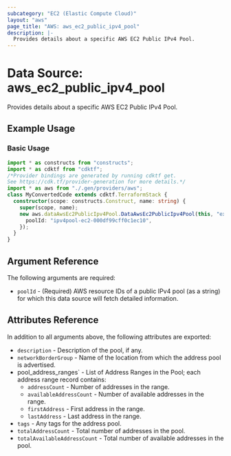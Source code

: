 ```yaml
---
subcategory: "EC2 (Elastic Compute Cloud)"
layout: "aws"
page_title: "AWS: aws_ec2_public_ipv4_pool"
description: |-
  Provides details about a specific AWS EC2 Public IPv4 Pool.
---
```


# Data Source: aws_ec2_public_ipv4_pool

Provides details about a specific AWS EC2 Public IPv4 Pool.

## Example Usage

### Basic Usage

```typescript
import * as constructs from "constructs";
import * as cdktf from "cdktf";
/*Provider bindings are generated by running cdktf get.
See https://cdk.tf/provider-generation for more details.*/
import * as aws from "./.gen/providers/aws";
class MyConvertedCode extends cdktf.TerraformStack {
  constructor(scope: constructs.Construct, name: string) {
    super(scope, name);
    new aws.dataAwsEc2PublicIpv4Pool.DataAwsEc2PublicIpv4Pool(this, "example", {
      poolId: "ipv4pool-ec2-000df99cff0c1ec10",
    });
  }
}

```

## Argument Reference

The following arguments are required:

* `poolId` - (Required) AWS resource IDs of a public IPv4 pool (as a string) for which this data source will fetch detailed information.

## Attributes Reference

In addition to all arguments above, the following attributes are exported:

* `description` - Description of the pool, if any.
* `networkBorderGroup` - Name of the location from which the address pool is advertised.
* pool_address_ranges` - List of Address Ranges in the Pool; each address range record contains:
    * `addressCount` - Number of addresses in the range.
    * `availableAddressCount` - Number of available addresses in the range.
    * `firstAddress` - First address in the range.
    * `lastAddress` - Last address in the range.
* `tags` - Any tags for the address pool.
* `totalAddressCount` - Total number of addresses in the pool.
* `totalAvailableAddressCount` - Total number of available addresses in the pool.

<!-- cache-key: cdktf-0.17.0-pre.15 input-6aa34590ccc7e3d0622ca88ec8ec1e0690413e3549fd336def6464c101e07acf -->
